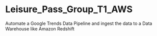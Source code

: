 # Leisure_Pass_Group_T1_AWS
Automate a Google Trends Data Pipeline and ingest the data to a Data Warehouse like Amazon Redshift
